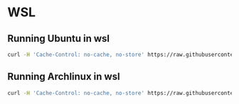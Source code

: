 # WSL

## Running Ubuntu in wsl
```sh
curl -H 'Cache-Control: no-cache, no-store' https://raw.githubusercontent.com/231tr0n/config/main/wsl/ubuntu/wsl.bash > wsl.bash && bash wsl.bash
```

## Running Archlinux in wsl
```sh
curl -H 'Cache-Control: no-cache, no-store' https://raw.githubusercontent.com/231tr0n/config/main/wsl/archlinux/wsl.bash > wsl.bash && bash wsl.bash
```
